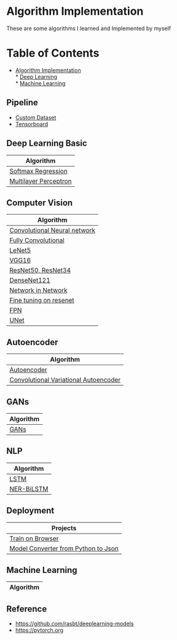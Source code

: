 # Algorithm Implementation

These are some algorithms I learned and Implemented by myself


Table of Contents
=================

* [Algorithm Implementation](#algorithm-implementation)  
      * [Deep Learning](#deep-learning)  
      * [Machine Learning](#machine-learning)  
      

## Pipeline
- [Custom Dataset](Custom-Dataset.ipynb)
- [ Tensorboard ](./Tensorboard.ipynb)


## Deep Learning Basic
|  Algorithm |
| --- |
|[Softmax Regression](./Softmax-Regression.ipynb)|
|[Multilayer Perceptron](./Multilayer-Perceptron.ipynb)|

## Computer Vision
| Algorithm |
| --- |
|[Convolutional Neural network](./Convolutional-Neural-network.ipynb)|
|[Fully Convolutional](./Fully-Convolutional.ipynb)|
|[LeNet5](./LeNet-5.ipynb)|
|[VGG16](./VGG16.ipynb)|
|[ResNet50, ResNet34](./ResNet.ipynb)|
|[DenseNet121](./DenseNet-121.ipynb)|
|[Network in Network](./Network-in-Network.ipynb)|
|[Fine tuning on resenet](./resnet_finue_tune.ipynb)|
|[ FPN ](./FPN.ipynb)|
|[ UNet ](./UNet.ipynb)|

## Autoencoder
|  Algorithm |
| --- |
|[Autoencoder](./Autoencoder.ipynb)|
|[ Convolutional Variational Autoencoder](./Convolutional-Variational-Autoencoder.ipynb)|


## GANs
|  Algorithm |
| --- |
|[GANs](./GANs.ipynb)|

## NLP
| Algorithm |
| --- |
|[ LSTM ](./LSTM.ipynb)|
|[NER-BiLSTM](./NER-BiLSTM.ipynb)|





##  Deployment
|  Projects |
| --- |
|[Train on Browser](./Deployment/Iris-classifier)|
|[Model Converter from Python to Json](./Deployment/cats-vs-dogs)|


## Machine Learning
| Algorithm |
| --- |





## Reference
- https://github.com/rasbt/deeplearning-models
- https://pytorch.org
